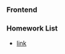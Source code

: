 ### Frontend

### Homework List
- [link](https://sustainability99.github.io/Front_End/master/05_CSS_Form_02_05_2023)